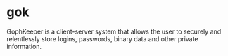 # gok
GophKeeper is a client-server system that allows the user to securely and relentlessly store logins, passwords, binary data and other private information.
